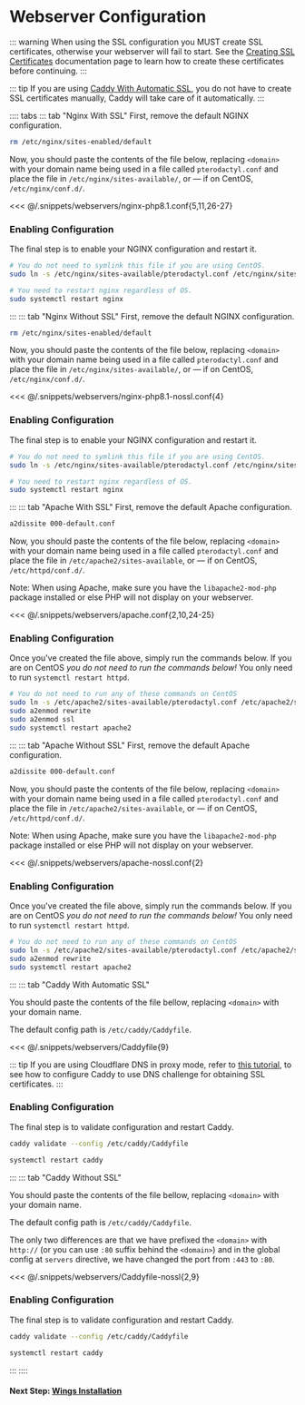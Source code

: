 # Webserver Configuration

::: warning
When using the SSL configuration you MUST create SSL certificates, otherwise your webserver will fail to start. See the [Creating SSL Certificates](/tutorials/creating_ssl_certificates.html) documentation page to learn how to create these certificates before continuing.
:::

::: tip
If you are using [Caddy With Automatic SSL](#caddy-with-automatic-ssl), you do not have to create SSL certificates manually, Caddy will take care of it automatically.
:::

:::: tabs
::: tab "Nginx With SSL"
First, remove the default NGINX configuration.

``` bash
rm /etc/nginx/sites-enabled/default
```

Now, you should paste the contents of the file below, replacing `<domain>` with your domain name being used in a file called
`pterodactyl.conf` and place the file in `/etc/nginx/sites-available/`, or &mdash; if on CentOS, `/etc/nginx/conf.d/`.

<<< @/.snippets/webservers/nginx-php8.1.conf{5,11,26-27}

### Enabling Configuration

The final step is to enable your NGINX configuration and restart it.

```bash
# You do not need to symlink this file if you are using CentOS.
sudo ln -s /etc/nginx/sites-available/pterodactyl.conf /etc/nginx/sites-enabled/pterodactyl.conf

# You need to restart nginx regardless of OS.
sudo systemctl restart nginx
```

:::
::: tab "Nginx Without SSL"
First, remove the default NGINX configuration.

``` bash
rm /etc/nginx/sites-enabled/default
```

Now, you should paste the contents of the file below, replacing `<domain>` with your domain name being used in a file called
`pterodactyl.conf` and place the file in `/etc/nginx/sites-available/`, or &mdash; if on CentOS, `/etc/nginx/conf.d/`.

<<< @/.snippets/webservers/nginx-php8.1-nossl.conf{4}

### Enabling Configuration

The final step is to enable your NGINX configuration and restart it.

```bash
# You do not need to symlink this file if you are using CentOS.
sudo ln -s /etc/nginx/sites-available/pterodactyl.conf /etc/nginx/sites-enabled/pterodactyl.conf

# You need to restart nginx regardless of OS.
sudo systemctl restart nginx
```

:::
::: tab "Apache With SSL"
First, remove the default Apache configuration.

``` bash
a2dissite 000-default.conf
```

Now, you should paste the contents of the file below, replacing `<domain>` with your domain name being used in a file called
`pterodactyl.conf` and place the file in `/etc/apache2/sites-available`, or &mdash; if on CentOS, `/etc/httpd/conf.d/`.

Note: When using Apache, make sure you have the `libapache2-mod-php` package installed or else PHP will not display on your webserver.

<<< @/.snippets/webservers/apache.conf{2,10,24-25}

### Enabling Configuration

Once you've created the file above, simply run the commands below. If you are on CentOS _you do not need to run the commands
below!_ You only need to run `systemctl restart httpd`.

```bash
# You do not need to run any of these commands on CentOS
sudo ln -s /etc/apache2/sites-available/pterodactyl.conf /etc/apache2/sites-enabled/pterodactyl.conf
sudo a2enmod rewrite
sudo a2enmod ssl
sudo systemctl restart apache2
```

:::
::: tab "Apache Without SSL"
First, remove the default Apache configuration.

``` bash
a2dissite 000-default.conf
```

Now, you should paste the contents of the file below, replacing `<domain>` with your domain name being used in a file called
`pterodactyl.conf` and place the file in `/etc/apache2/sites-available`, or &mdash; if on CentOS, `/etc/httpd/conf.d/`.

Note: When using Apache, make sure you have the `libapache2-mod-php` package installed or else PHP will not display on your webserver.

<<< @/.snippets/webservers/apache-nossl.conf{2}

### Enabling Configuration

Once you've created the file above, simply run the commands below. If you are on CentOS _you do not need to run the commands
below!_ You only need to run `systemctl restart httpd`.

```bash
# You do not need to run any of these commands on CentOS
sudo ln -s /etc/apache2/sites-available/pterodactyl.conf /etc/apache2/sites-enabled/pterodactyl.conf
sudo a2enmod rewrite
sudo systemctl restart apache2
```

:::
::: tab "Caddy With Automatic SSL"

You should paste the contents of the file bellow, replacing `<domain>` with your domain name.

The default config path is `/etc/caddy/Caddyfile`.

<<< @/.snippets/webservers/Caddyfile{9}

::: tip
If you are using Cloudflare DNS in proxy mode, refer to [this tutorial](/tutorials/creating_ssl_certificates.html#method-3:-caddy-(using-cloudflare-api)), to see how to configure Caddy to use DNS challenge for obtaining SSL certificates.
:::

### Enabling Configuration

The final step is to validate configuration and restart Caddy.

```bash
caddy validate --config /etc/caddy/Caddyfile

systemctl restart caddy
```

:::
::: tab "Caddy Without SSL"

You should paste the contents of the file bellow, replacing `<domain>` with your domain name.

The default config path is `/etc/caddy/Caddyfile`.

The only two differences are that we have prefixed the `<domain>` with `http://` (or you can use `:80` suffix behind the `<domain>`) and in the global config at `servers` directive, we have changed the port from `:443` to `:80`.

<<< @/.snippets/webservers/Caddyfile-nossl{2,9}

### Enabling Configuration

The final step is to validate configuration and restart Caddy.

```bash
caddy validate --config /etc/caddy/Caddyfile

systemctl restart caddy
```

:::
::::

#### Next Step: [Wings Installation](../../wings/installing.md)
